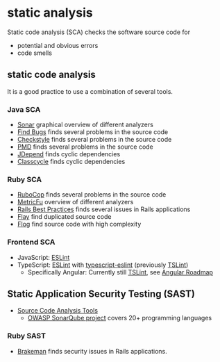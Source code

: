 # static analysis

Static code analysis (SCA) checks the software source code for

* potential and obvious errors
* code smells

## static code analysis

It is a good practice to use a combination of several tools.

### Java SCA

* [Sonar](http://www.sonarqube.org/) graphical overview of different analyzers
* [Find Bugs](http://findbugs.sourceforge.net/) finds several problems in the source code
* [Checkstyle](http://checkstyle.sourceforge.net/) finds several problems in the source code
* [PMD](http://pmd.sourceforge.net/) finds several problems in the source code
* [JDepend](http://www.clarkware.com/software/JDepend.html) finds cyclic dependencies
* [Classcycle](http://classycle.sourceforge.net/) finds cyclic dependencies

### Ruby SCA

* [RuboCop](https://github.com/rubocop-hq/rubocop) finds several problems in the source code
* [MetricFu](https://github.com/metricfu/metric_fu) overview of different analyzers
* [Rails Best Practices](https://github.com/railsbp/rails_best_practices) finds several issues in Rails applications
* [Flay](http://ruby.sadi.st/Flay.html) find duplicated source code
* [Flog](http://ruby.sadi.st/Flog.html) find source code with high complexity

### Frontend SCA

* JavaScript: [ESLint](https://eslint.org/)
* TypeScript: [ESLint](https://eslint.org/) with [typescript-eslint](https://github.com/typescript-eslint/typescript-eslint) (previously [TSLint](https://medium.com/palantir/tslint-in-2019-1a144c2317a9))
  * Specifically Angular: Currently still [TSLint](https://angular.io/cli/lint), see [Angular Roadmap](https://angular.io/guide/roadmap#migration-to-eslint)

## Static Application Security Testing (SAST)

* [Source Code Analysis Tools](https://www.owasp.org/index.php/Source_Code_Analysis_Tools)
  * [OWASP SonarQube project](https://www.owasp.org/index.php/OWASP_SonarQube_Project) covers 20+  programming languages

### Ruby SAST

* [Brakeman](http://brakemanscanner.org/) finds security issues in Rails applications.
